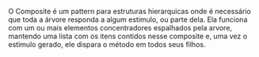 O Composite é um pattern para estruturas hierarquicas onde é necessário que toda a árvore responda a algum estimulo, ou parte dela.
Ela funciona com um ou mais elementos concentradores espalhados pela arvore, mantendo uma lista com os itens contidos nesse composite e, uma vez o estimulo gerado, ele dispara o método em todos seus filhos.